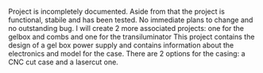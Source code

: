 Project is incompletely documented. Aside from that the project is functional, stabile and has been tested. No immediate plans to change and no outstanding bug.
I will create 2 more associated projects: one for the gelbox and combs and one for the transiluminator
This project contains the design of a gel box power supply and contains information about the electronics and model for the case. There are 2 options for the casing: a CNC cut case and a lasercut one.
